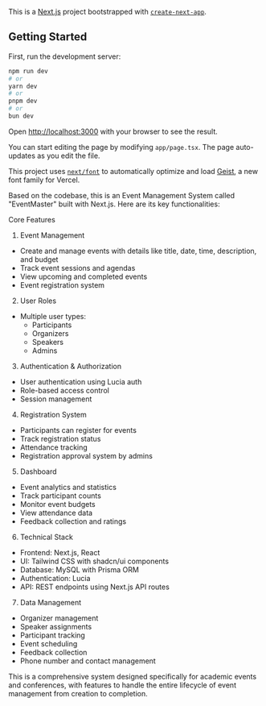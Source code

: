 This is a [Next.js](https://nextjs.org) project bootstrapped with [`create-next-app`](https://nextjs.org/docs/app/api-reference/cli/create-next-app).

## Getting Started

First, run the development server:

```bash
npm run dev
# or
yarn dev
# or
pnpm dev
# or
bun dev
```

Open [http://localhost:3000](http://localhost:3000) with your browser to see the result.

You can start editing the page by modifying `app/page.tsx`. The page auto-updates as you edit the file.

This project uses [`next/font`](https://nextjs.org/docs/app/building-your-application/optimizing/fonts) to automatically optimize and load [Geist](https://vercel.com/font), a new font family for Vercel.

Based on the codebase, this is an Event Management System called "EventMaster" built with Next.js. Here are its key functionalities:

Core Features

1. Event Management
- Create and manage events with details like title, date, time, description, and budget
- Track event sessions and agendas
- View upcoming and completed events
- Event registration system

2. User Roles
- Multiple user types:
  - Participants
  - Organizers 
  - Speakers
  - Admins

3. Authentication & Authorization
- User authentication using Lucia auth
- Role-based access control
- Session management

4. Registration System
- Participants can register for events
- Track registration status
- Attendance tracking
- Registration approval system by admins

5. Dashboard
- Event analytics and statistics
- Track participant counts
- Monitor event budgets
- View attendance data
- Feedback collection and ratings

6. Technical Stack
- Frontend: Next.js, React
- UI: Tailwind CSS with shadcn/ui components
- Database: MySQL with Prisma ORM
- Authentication: Lucia
- API: REST endpoints using Next.js API routes

7. Data Management
- Organizer management
- Speaker assignments
- Participant tracking
- Event scheduling
- Feedback collection
- Phone number and contact management

This  is a comprehensive system designed specifically for academic events and conferences, with features to handle the entire lifecycle of event management from creation to completion.
